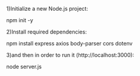 1)Initialize a new Node.js project:

npm init -y

2)Install required dependencies:

npm install express axios body-parser cors dotenv

3)and then in order to run it (http://localhost:3000):

node server.js 